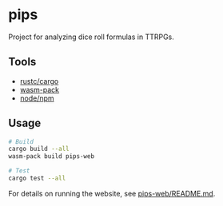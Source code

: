 # pips

Project for analyzing dice roll formulas in TTRPGs.

## Tools

- [rustc/cargo](https://rustup.rs/)
- [wasm-pack](https://rustwasm.github.io/wasm-pack/installer/)
- [node/npm](https://nodejs.org/en/)

## Usage

```sh
# Build
cargo build --all
wasm-pack build pips-web

# Test
cargo test --all
```

For details on running the website, see [pips-web/README.md](pips-web/README.md).
